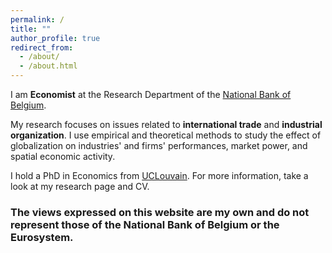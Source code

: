 ```yaml
---
permalink: /
title: ""
author_profile: true
redirect_from: 
  - /about/
  - /about.html
---
```


I am **Economist** at the Research Department of the [National Bank of Belgium](https://www.nbb.be/en).

My research focuses on issues related to **international trade** and **industrial organization**. I use empirical and theoretical methods to study the effect of globalization on industries' and firms' performances, market power, and spatial economic activity. 

I hold a PhD in Economics from [UCLouvain](https://www.uclouvain.be/en). For more information, take a look at my research page and CV.

### The views expressed on this website are my own and do not represent those of the National Bank of Belgium or the Eurosystem.
